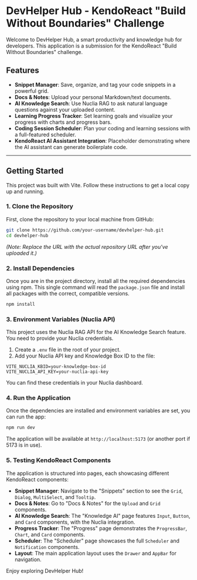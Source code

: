 # DevHelper Hub - KendoReact "Build Without Boundaries" Challenge

Welcome to DevHelper Hub, a smart productivity and knowledge hub for developers. This application is a submission for the KendoReact "Build Without Boundaries" challenge.

## Features

- **Snippet Manager**: Save, organize, and tag your code snippets in a powerful grid.
- **Docs & Notes**: Upload your personal Markdown/text documents.
- **AI Knowledge Search**: Use Nuclia RAG to ask natural language questions against your uploaded content.
- **Learning Progress Tracker**: Set learning goals and visualize your progress with charts and progress bars.
- **Coding Session Scheduler**: Plan your coding and learning sessions with a full-featured scheduler.
- **KendoReact AI Assistant Integration**: Placeholder demonstrating where the AI assistant can generate boilerplate code.

---

## Getting Started

This project was built with Vite. Follow these instructions to get a local copy up and running.

### 1. Clone the Repository

First, clone the repository to your local machine from GitHub:

```bash
git clone https://github.com/your-username/devhelper-hub.git
cd devhelper-hub
```
*(Note: Replace the URL with the actual repository URL after you've uploaded it.)*


### 2. Install Dependencies

Once you are in the project directory, install all the required dependencies using npm. This single command will read the `package.json` file and install all packages with the correct, compatible versions.

```bash
npm install
```

### 3. Environment Variables (Nuclia API)

This project uses the Nuclia RAG API for the AI Knowledge Search feature. You need to provide your Nuclia credentials.

1.  Create a `.env` file in the root of your project.
2.  Add your Nuclia API key and Knowledge Box ID to the file:

```
VITE_NUCLIA_KBID=your-knowledge-box-id
VITE_NUCLIA_API_KEY=your-nuclia-api-key
```

You can find these credentials in your Nuclia dashboard.

### 4. Run the Application

Once the dependencies are installed and environment variables are set, you can run the app:

```bash
npm run dev
```

The application will be available at `http://localhost:5173` (or another port if 5173 is in use).

### 5. Testing KendoReact Components

The application is structured into pages, each showcasing different KendoReact components:

- **Snippet Manager**: Navigate to the "Snippets" section to see the `Grid`, `Dialog`, `MultiSelect`, and `Tooltip`.
- **Docs & Notes**: Go to "Docs & Notes" for the `Upload` and `Grid` components.
- **AI Knowledge Search**: The "Knowledge AI" page features `Input`, `Button`, and `Card` components, with the Nuclia integration.
- **Progress Tracker**: The "Progress" page demonstrates the `ProgressBar`, `Chart`, and `Card` components.
- **Scheduler**: The "Scheduler" page showcases the full `Scheduler` and `Notification` components.
- **Layout**: The main application layout uses the `Drawer` and `AppBar` for navigation.

Enjoy exploring DevHelper Hub!